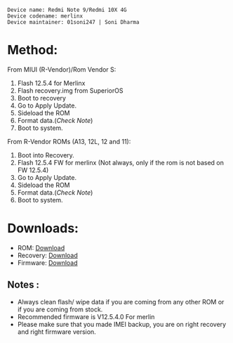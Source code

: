 ```

Device name: Redmi Note 9/Redmi 10X 4G
Device codename: merlinx
Device maintainer: 01soni247 | Soni Dharma

```


# Method:
From MIUI (R-Vendor)/Rom Vendor S:
1. Flash 12.5.4 for Merlinx
2. Flash recovery.img from SuperiorOS
3. Boot to recovery
4. Go to Apply Update.
4. Sideload the ROM
5. Format data.(*Check Note*)
6. Boot to system.

From R-Vendor ROMs (A13, 12L, 12 and 11):
1. Boot into Recovery.
2. Flash 12.5.4 FW for merlinx (Not always, only if the rom is not based on FW 12.5.4)
3. Go to Apply Update.
4. Sideload the ROM
5. Format data.(*Check Note*)
6. Boot to system.

# Downloads:

* ROM: [Download](https://www.pling.com/p/1908484)
* Recovery: [Download](https://www.pling.com/p/1908484)
* Firmware: [Download](https://xiaomifirmwareupdater.com/archive/firmware/merlin/#)

## Notes :
* Always clean flash/ wipe data if you are coming from any other ROM or if you are coming from stock.
* Recommended firmware is V12.5.4.0 For merlin 
* Please make sure that you made IMEI backup, you are on right recovery and right firmware version.

